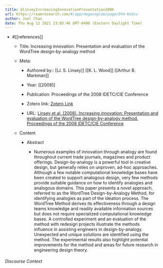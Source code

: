 ```yaml
---
title: @linseyIncreasingInnovationPresentation2008
url: https://roamresearch.com/#/app/megacoglab/page/OYm-HsQsv
author: Joel Chan
date: Thu Aug 12 2021 23:05:46 GMT-0400 (Eastern Daylight Time)
---
```


- #[[references]]

    - Title: Increasing innovation: Presentation and evaluation of the WordTree design-by-analogy method

    - Meta:

        - Authored by:: [[J. S. Linsey]] [[K. L. Wood]] [[Arthur B. Markman]]

        - Year: [[2008]]

        - Publication: Proceedings of the 2008 IDETC/CIE Conference

        - Zotero link: [Zotero Link](zotero://select/items/7_NWVH9UNK)

        - URL: [Linsey et al. (2008). Increasing innovation: Presentation and evaluation of the WordTree design-by-analogy method. Proceedings of the 2008 IDETC/CIE Conference](undefined)

    - Content

        - Abstract

            - Numerous examples of innovation through analogy are found throughout current trade journals, magazines and product offerings. Design-by-analogy is a powerful tool in creative design, but generally relies on unproven, ad-hoc approaches. Although a few notable computational knowledge bases have been created to support analogous design, very few methods provide suitable guidance on how to identify analogies and analogous domains. This paper presents a novel approach, referred to as the WordTree Design-by-Analogy Method, for identifying analogies as part of the ideation process. The WordTree Method derives its effectiveness through a design teams knowledge and readily available information sources but does not require specialized computational knowledge bases. A controlled experiment and an evaluation of the method with redesign projects illustrate the methods influence in assisting engineers in design-by-analogy. Unexpected and unique solutions are identified using the method. The experimental results also highlight potential improvements for the method and areas for future research in engineering design theory.

###### Discourse Context


